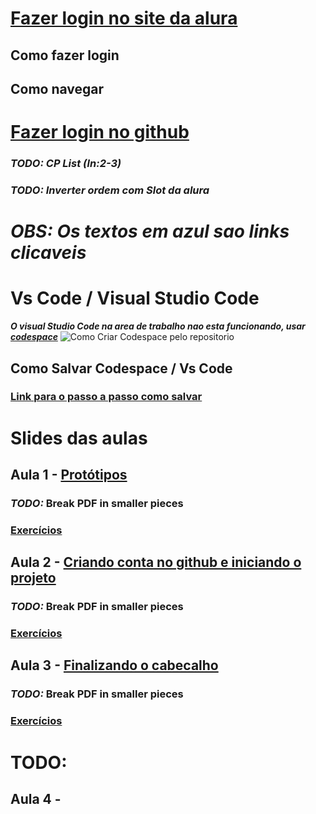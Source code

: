 # [Fazer login no site da alura](https://cursos.alura.com.br/edutech)
## Como fazer login
## Como navegar

# [Fazer login no github](https://github.com/)
### ***TODO: CP List (ln:2-3)***
### ***TODO: Inverter ordem com Slot da alura***

#  ***OBS: Os textos em azul sao links clicaveis***

# Vs Code / Visual Studio Code
***O visual Studio Code na area de trabalho nao esta funcionando, usar [codespace](https://github.com/codespaces)***
![Como Criar Codespace pelo repositorio](https://raw.githubusercontent.com/pGabriel12/aula-07032023/main/criarCodespace.png)

## Como Salvar Codespace / Vs Code
### [Link para o passo a passo como salvar](https://drive.google.com/file/d/15g5K--rlwey8p2xOwlNe7BkaGISsJ0HQ/view?usp=share_link)
   
# Slides das aulas

## Aula 1 - [Protótipos](https://drive.google.com/file/d/1wFhd42B5CXg53cN53FJc6PoWclzjzdn9/view)
### ***TODO:*** Break PDF in smaller pieces
### [Exercícios](https://forms.gle/VrnfXrQMVy5XYADs5)


## Aula 2 - [Criando conta no github e iniciando o projeto](https://drive.google.com/file/d/1ngwqvrcsWI4U-FgwNGkwkAtsciXz1aoo/view)
### ***TODO:*** Break PDF in smaller pieces
### [Exercícios](https://forms.gle/bqY8vgDganjfvvBE6)

## Aula 3 - [Finalizando o cabecalho](https://drive.google.com/file/d/1uO4XwQ8_PMoG848dhIgqpw4znIt2jTTS/view)
### ***TODO:*** Break PDF in smaller pieces
### [Exercícios](https://forms.gle/PWpfw4LFKrCEv5WKA)

# TODO:
## Aula 4 - []()

